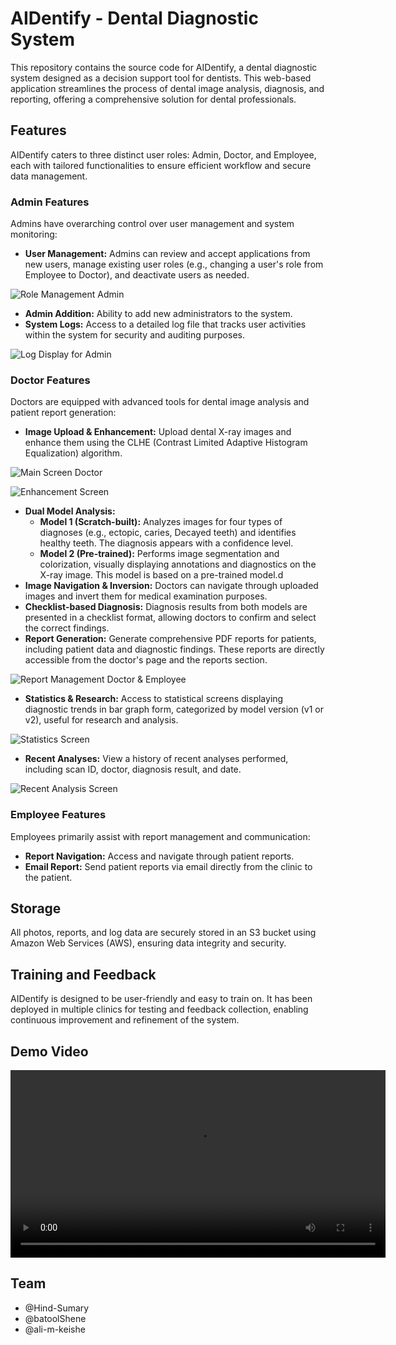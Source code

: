 # AIDentify - Dental Diagnostic System

This repository contains the source code for AIDentify, a dental diagnostic system designed as a decision support tool for dentists. This web-based application streamlines the process of dental image analysis, diagnosis, and reporting, offering a comprehensive solution for dental professionals.




## Features

AIDentify caters to three distinct user roles: Admin, Doctor, and Employee, each with tailored functionalities to ensure efficient workflow and secure data management.

### Admin Features

Admins have overarching control over user management and system monitoring:

- **User Management:** Admins can review and accept applications from new users, manage existing user roles (e.g., changing a user's role from Employee to Doctor), and deactivate users as needed.

![Role Management Admin](/Images/roleManagementAdmin.jpeg)

- **Admin Addition:** Ability to add new administrators to the system.
- **System Logs:** Access to a detailed log file that tracks user activities within the system for security and auditing purposes.

![Log Display for Admin](/Images/logDisplayForAdmin.jpeg)

### Doctor Features

Doctors are equipped with advanced tools for dental image analysis and patient report generation:

- **Image Upload & Enhancement:** Upload dental X-ray images and enhance them using the CLHE (Contrast Limited Adaptive Histogram Equalization) algorithm.

![Main Screen Doctor](/Images/mainScreenDoctor.jpeg)

![Enhancement Screen](/Images/Enhancment.jpeg)

- **Dual Model Analysis:**
    - **Model 1 (Scratch-built):** Analyzes images for four types of diagnoses (e.g., ectopic, caries, Decayed teeth) and identifies healthy teeth. The diagnosis appears with a confidence level.
    - **Model 2 (Pre-trained):** Performs image segmentation and colorization, visually displaying annotations and diagnostics on the X-ray image. This model is based on a pre-trained model.d
- **Image Navigation & Inversion:** Doctors can navigate through uploaded images and invert them for medical examination purposes.
- **Checklist-based Diagnosis:** Diagnosis results from both models are presented in a checklist format, allowing doctors to confirm and select the correct findings.
- **Report Generation:** Generate comprehensive PDF reports for patients, including patient data and diagnostic findings. These reports are directly accessible from the doctor's page and the reports section.
  
![Report Management Doctor & Employee](/Images/reportManagementDoctor&Employee.jpeg)

- **Statistics & Research:** Access to statistical screens displaying diagnostic trends in bar graph form, categorized by model version (v1 or v2), useful for research and analysis.

![Statistics Screen](/Images/statisticsScreen.jpeg)

- **Recent Analyses:** View a history of recent analyses performed, including scan ID, doctor, diagnosis result, and date.

![Recent Analysis Screen](/Images/RecentAnalysisScreen.jpeg)

### Employee Features

Employees primarily assist with report management and communication:

- **Report Navigation:** Access and navigate through patient reports.
- **Email Report:** Send patient reports via email directly from the clinic to the patient.




## Storage

All photos, reports, and log data are securely stored in an S3 bucket using Amazon Web Services (AWS), ensuring data integrity and security.

## Training and Feedback

AIDentify is designed to be user-friendly and easy to train on. It has been deployed in multiple clinics for testing and feedback collection, enabling continuous improvement and refinement of the system.




## Demo Video

<video src="(https://github.com/user-attachments/assets/ec640cb5-0e55-451a-b21c-f4f230e24cfb)" controls width="600"></video>


## Team

- @Hind-Sumary
- @batoolShene
- @ali-m-keishe
